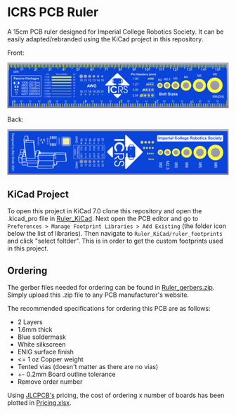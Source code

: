 # ICRS PCB Ruler

A 15cm PCB ruler designed for Imperial College Robotics Society. It can be easily adapted/rebranded using the KiCad project in this repository.

Front:

![image](front.PNG)

Back:

![image](back.PNG)

## KiCad Project
To open this project in KiCad 7.0 clone this repository and open the .kicad_pro file in [Ruler_KiCad](Ruler_KiCad). Next open the PCB editor and go to `Preferences > Manage Footprint Libraries > Add Existing` (the folder icon below the list of libraries). Then navigate to `Ruler_KiCad/ruler_footprints` and click "select foltder". This is in order to get the custom footprints used in this project.

## Ordering
The gerber files needed for ordering can be found in [Ruler_gerbers.zip](Ruler_KiCad/Ruler_gerbers/Ruler_gerbers.zip). Simply upload this .zip file to any PCB manufacturer's website.

The recommended specifications for ordering this PCB are as follows:
* 2 Layers
* 1.6mm thick
* Blue soldermask
* White silkscreen
* ENIG surface finish
* <= 1 oz Copper weight
* Tented vias (doesn't matter as there are no vias)
* +- 0.2mm Board outline tolerance
* Remove order number

Using [JLCPCB's](https://jlcpcb.com/) pricing, the cost of ordering x number of boards has been plotted in [Pricing.xlsx](Pricing.xlsx).